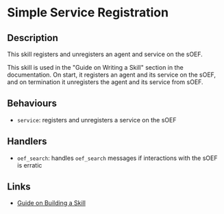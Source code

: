 # Simple Service Registration

## Description

This skill registers and unregisters an agent and service on the sOEF.

This skill is used in the "Guide on Writing a Skill" section in the documentation. On start, it registers an agent and its service on the sOEF, and on termination it unregisters the agent and its service from sOEF.

## Behaviours

- `service`: registers and unregisters a service on the sOEF

## Handlers

- `oef_search`: handles `oef_search` messages if interactions with the sOEF is erratic

## Links

- <a href="https://docs.fetch.ai/aea/skill-guide/" target="_blank">Guide on Building a Skill</a>

